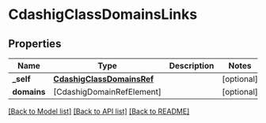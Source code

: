 # CdashigClassDomainsLinks

## Properties
Name | Type | Description | Notes
------------ | ------------- | ------------- | -------------
**_self** | [**CdashigClassDomainsRef**](CdashigClassDomainsRef.md) |  | [optional] 
**domains** | [CdashigDomainRefElement] |  | [optional] 

[[Back to Model list]](../README.md#documentation-for-models) [[Back to API list]](../README.md#documentation-for-api-endpoints) [[Back to README]](../README.md)


